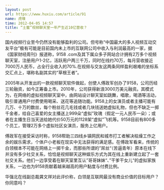 ```yaml
---
layout: post
url: https://www.huxiu.com/article/91
name: 虎嗅
time: 2012-04-05 14:57
title: “土鳖”视频聊天室一年产生近10亿营收？
---
```

国内视频行业至今仍然没有能够盈利的公司。但号称“中国最大的多人视频互动交友平台”极有可能是目前国内未上市的互联网公司中收入与利润最高的一家，据《国家财经周刊》报道称，9158 .com及其下属众多子网站合计拥有2万多个视频聊天室，注册用户1-2亿，活跃用户两三千万，同时在线约70万，每月营收接近7000万人民币，占全行业收入的70%.在视频与交友这两条同样盈利艰难的坐标系交汇点上，堪称名副其实的“草根王者”。

2005年从开发出的一款视频聊天软件做起，创使人傅政军创办了9158，公司历经三轮融资，如今正筹备上市。2010年，公司获得新浪3000万美元融资。其模式为，在网络的虚拟视频聊天室中，由网站设计聊天室如跳舞，唱歌，喝酒等活动，吸引普通用户付费使用喝采、送花等追随功能。9158上的女演员或者主播可能有几万、十万的数丝，每个粉丝花几毛钱或者几块钱送她虚拟礼物，但也不缺乏一掷千金者，给自己喜爱的女主播送上999朵“虚拟”玫瑰（假定一元人民币一朵）；或者在主播生日当天送给她代价50万元的1128架“虚拟”飞机等。9158目前有800多个员工，管理2万多个虚拟社区女演员，服务上亿用户。

傅政军在接受采访时称，9158帮助三四线乡镇网民和城市打工者解决枯燥工作之余的娱乐需求，个体户小老板在现实中无法获得的满足感。在傅政军看来，传统的白领根本不可能在网络上一掷千金，而那些所谓的”屌丝“（苦逼青年）原本在线下并没有多少社交关系，恰恰是视频聊天这种娱乐方式为其在线上重新建立起了一套社交关系。他们一边享受着在聊天室里互认”哥哥妹妹“、”干爹干女儿“的虚拟家族关系，一边也为9158贡献着越来越高的用户黏度与付费比例。

华强北在线副总裁龚文祥对此评价称，白领是互联网最没有商业价值的目标用户？你同意吗？

